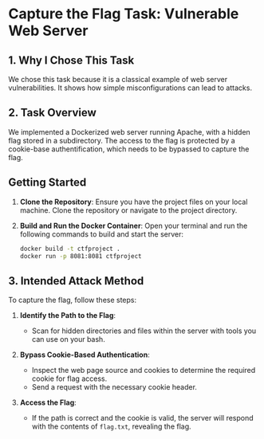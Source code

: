 # Capture the Flag Task: Vulnerable Web Server

## 1. Why I Chose This Task

We chose this task because it is a classical example of web server vulnerabilities. It shows how simple misconfigurations can lead to attacks.

## 2. Task Overview

We implemented a Dockerized web server running Apache, with a hidden flag stored in a subdirectory. The access to the flag is protected by a cookie-base authentification, which needs to be bypassed to capture the flag.

## Getting Started

1. **Clone the Repository**:
   Ensure you have the project files on your local machine. Clone the repository or navigate to the project directory.

2. **Build and Run the Docker Container**:
   Open your terminal and run the following commands to build and start the server:

   ```bash
   docker build -t ctfproject .
   docker run -p 8081:8081 ctfproject

## 3. Intended Attack Method
To capture the flag, follow these steps:

1. **Identify the Path to the Flag**:
   - Scan for hidden directories and files within the server with tools you can use on your bash.

2. **Bypass Cookie-Based Authentication**:
   - Inspect the web page source and cookies to determine the required cookie for flag access.
   - Send a request with the necessary cookie header.

3. **Access the Flag**:
   - If the path is correct and the cookie is valid, the server will respond with the contents of `flag.txt`, revealing the flag.


